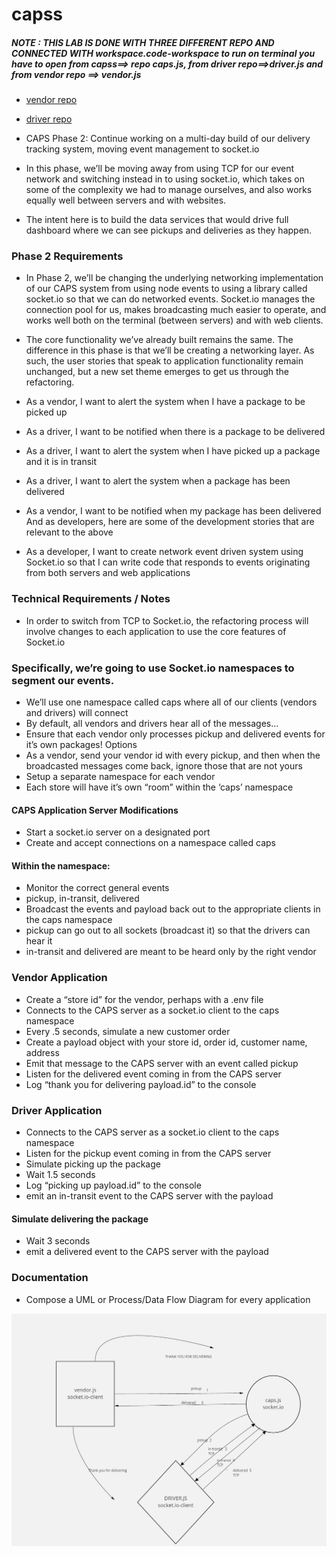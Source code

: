 # capss

##### NOTE : THIS LAB IS DONE WITH THREE DIFFERENT REPO AND CONNECTED WITH workspace.code-workspace to run on terminal you have to open  from capss==> repo caps.js, from driver repo==>driver.js and from vendor repo ==> vendor.js


- [vendor repo](https://github.com/nassir1976/vendor)
- [driver repo](https://github.com/nassir1976/driver)


- CAPS Phase 2: Continue working on a multi-day build of our delivery tracking system, moving event management to socket.io

- In this phase, we’ll be moving away from using TCP for our event network and switching instead in to using socket.io, which takes on some of the complexity we had to manage ourselves, and also works equally well between servers and with websites.

- The intent here is to build the data services that would drive full dashboard where we can see pickups and deliveries as they happen.


### Phase 2 Requirements
- In Phase 2, we’ll be changing the underlying networking implementation of our CAPS system from using node events to using a library called socket.io so that we can do networked events. Socket.io manages the connection pool for us, makes broadcasting much easier to operate, and works well both on the terminal (between servers) and with web clients.

- The core functionality we’ve already built remains the same. The difference in this phase is that we’ll be creating a networking layer. As such, the user stories that speak to application functionality remain unchanged, but a new set theme emerges to get us through the refactoring.

- As a vendor, I want to alert the system when I have a package to be picked up
- As a driver, I want to be notified when there is a package to be delivered
- As a driver, I want to alert the system when I have picked up a package and it is in transit
- As a driver, I want to alert the system when a package has been delivered
- As a vendor, I want to be notified when my package has been delivered
And as developers, here are some of the development stories that are relevant to the above

- As a developer, I want to create network event driven system using Socket.io so that I can write code that responds to events originating from both servers and web applications


### Technical Requirements / Notes
- In order to switch from TCP to Socket.io, the refactoring process will involve changes to each application to use the core features of Socket.io

### Specifically, we’re going to use Socket.io namespaces to segment our events.

- We’ll use one namespace called caps where all of our clients (vendors and drivers) will connect
- By default, all vendors and drivers hear all of the messages…
- Ensure that each vendor only processes pickup and delivered events for it’s own packages!
Options
- As a vendor, send your vendor id with every pickup, and then when the broadcasted messages come back, ignore those that are not yours
- Setup a separate namespace for each vendor
- Each store will have it’s own “room” within the ‘caps’ namespace

#### CAPS Application Server Modifications
- Start a socket.io server on a designated port
- Create and accept connections on a namespace called caps
#### Within the namespace:
- Monitor the correct general events
- pickup, in-transit, delivered
- Broadcast the events and payload back out to the appropriate clients in the caps namespace
- pickup can go out to all sockets (broadcast it) so that the drivers can hear it
- in-transit and delivered are meant to be heard only by the right vendor


### Vendor Application
- Create a “store id” for the vendor, perhaps with a .env file
- Connects to the CAPS server as a socket.io client to the caps namespace
- Every .5 seconds, simulate a new customer order
- Create a payload object with your store id, order id, customer name, address
- Emit that message to the CAPS server with an event called pickup
- Listen for the delivered event coming in from the CAPS server
- Log “thank you for delivering payload.id” to the console

### Driver Application
- Connects to the CAPS server as a socket.io client to the caps namespace
- Listen for the pickup event coming in from the CAPS server
- Simulate picking up the package
- Wait 1.5 seconds
- Log “picking up payload.id” to the console
- emit an in-transit event to the CAPS server with the payload

#### Simulate delivering the package
- Wait 3 seconds
- emit a delivered event to the CAPS server with the payload

### Documentation
- Compose a UML or Process/Data Flow Diagram for every application

![WhiteBoard](./assets/UML-LAB12.png)


